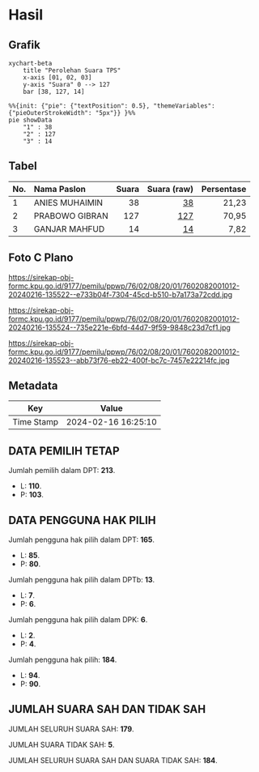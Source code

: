 # Hasil

## Grafik

```mermaid
xychart-beta
    title "Perolehan Suara TPS"
    x-axis [01, 02, 03]
    y-axis "Suara" 0 --> 127
    bar [38, 127, 14]
```

```mermaid
%%{init: {"pie": {"textPosition": 0.5}, "themeVariables": {"pieOuterStrokeWidth": "5px"}} }%%
pie showData
    "1" : 38
    "2" : 127
    "3" : 14
```

## Tabel

| No. | Nama Paslon    | Suara | Suara (raw) | Persentase |
|:--- |:-------------- | -----:| -----------:| ----------:|
| 1   | ANIES MUHAIMIN | 38    | [38][p-1]   | 21,23      |
| 2   | PRABOWO GIBRAN | 127   | [127][p-2]  | 70,95      |
| 3   | GANJAR MAHFUD  | 14    | [14][p-3]   | 7,82       |


[p-1]: https://github.com/gigit-pemilu/pemilu-2024-76-sulawesi-barat/blob/main/pilpres/hitung-suara/sub/76-sulawesi-barat/sub/02-mamuju/sub/08-sampaga/sub/2001-bunde/sub/012-tps/sub/paslon-1.txt
[p-2]: https://github.com/gigit-pemilu/pemilu-2024-76-sulawesi-barat/blob/main/pilpres/hitung-suara/sub/76-sulawesi-barat/sub/02-mamuju/sub/08-sampaga/sub/2001-bunde/sub/012-tps/sub/paslon-2.txt
[p-3]: https://github.com/gigit-pemilu/pemilu-2024-76-sulawesi-barat/blob/main/pilpres/hitung-suara/sub/76-sulawesi-barat/sub/02-mamuju/sub/08-sampaga/sub/2001-bunde/sub/012-tps/sub/paslon-3.txt

## Foto C Plano

https://sirekap-obj-formc.kpu.go.id/9177/pemilu/ppwp/76/02/08/20/01/7602082001012-20240216-135522--e733b04f-7304-45cd-b510-b7a173a72cdd.jpg

https://sirekap-obj-formc.kpu.go.id/9177/pemilu/ppwp/76/02/08/20/01/7602082001012-20240216-135524--735e221e-6bfd-44d7-9f59-9848c23d7cf1.jpg

https://sirekap-obj-formc.kpu.go.id/9177/pemilu/ppwp/76/02/08/20/01/7602082001012-20240216-135523--abb73f76-eb22-400f-bc7c-7457e22214fc.jpg


## Metadata

| Key        | Value               |
| ---------- | ------------------- |
| Time Stamp | 2024-02-16 16:25:10 |


## DATA PEMILIH TETAP

Jumlah pemilih dalam DPT: **213**.
 * L: **110**.
 * P: **103**.

## DATA PENGGUNA HAK PILIH

Jumlah pengguna hak pilih dalam DPT: **165**.
 * L: **85**.
 * P: **80**.

Jumlah pengguna hak pilih dalam DPTb: **13**.
 * L: **7**.
 * P: **6**.

Jumlah pengguna hak pilih dalam DPK: **6**.
 * L: **2**.
 * P: **4**.

Jumlah pengguna hak pilih: **184**.
 * L: **94**.
 * P: **90**.

## JUMLAH SUARA SAH DAN TIDAK SAH

JUMLAH SELURUH SUARA SAH: **179**.

JUMLAH SUARA TIDAK SAH: **5**.

JUMLAH SELURUH SUARA SAH DAN SUARA TIDAK SAH: **184**.


